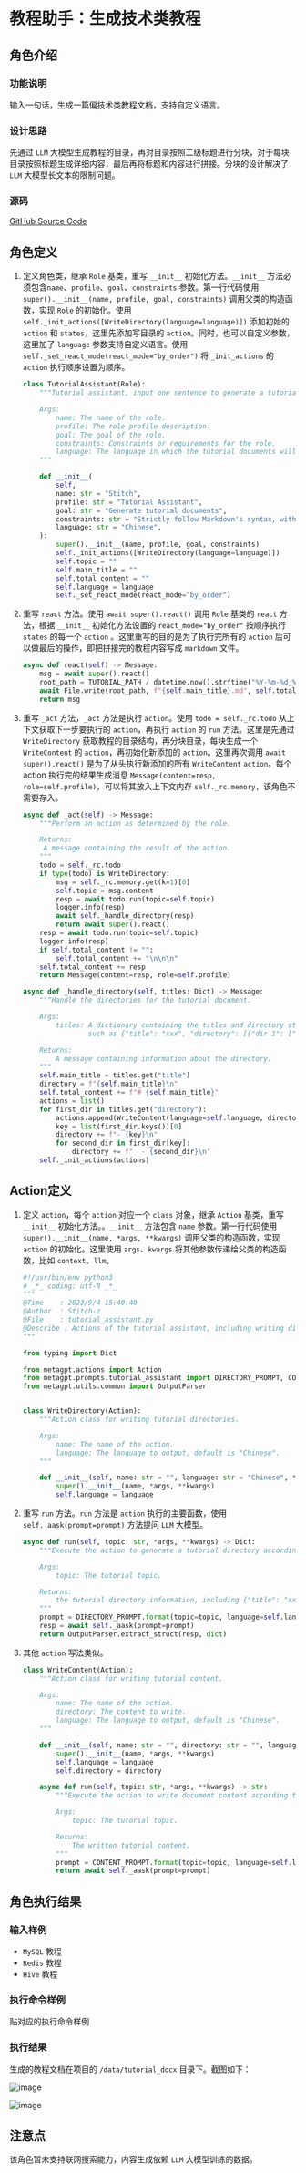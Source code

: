 # 教程助手：生成技术类教程

## 角色介绍

### 功能说明

输入一句话，生成一篇偏技术类教程文档，支持自定义语言。

### 设计思路

先通过 `LLM` 大模型生成教程的目录，再对目录按照二级标题进行分块，对于每块目录按照标题生成详细内容，最后再将标题和内容进行拼接。分块的设计解决了 `LLM` 大模型长文本的限制问题。

### 源码

[GitHub Source Code](https://github.com/geekan/MetaGPT/blob/main/metagpt/roles/tutorial_assistant.py)

## 角色定义

1. 定义角色类，继承 `Role` 基类，重写 `__init__` 初始化方法。`__init__` 方法必须包含`name`、`profile`、`goal`、`constraints` 参数。第一行代码使用`super().__init__(name, profile, goal, constraints)` 调用父类的构造函数，实现 `Role` 的初始化。使用 `self._init_actions([WriteDirectory(language=language)])` 添加初始的 `action` 和 `states`，这里先添加写目录的 `action`。同时，也可以自定义参数，这里加了 `language` 参数支持自定义语言。使用`self._set_react_mode(react_mode="by_order")` 将 `_init_actions` 的 `action` 执行顺序设置为顺序。

   ```python
   class TutorialAssistant(Role):
       """Tutorial assistant, input one sentence to generate a tutorial document in markup format.

       Args:
           name: The name of the role.
           profile: The role profile description.
           goal: The goal of the role.
           constraints: Constraints or requirements for the role.
           language: The language in which the tutorial documents will be generated.
       """

       def __init__(
           self,
           name: str = "Stitch",
           profile: str = "Tutorial Assistant",
           goal: str = "Generate tutorial documents",
           constraints: str = "Strictly follow Markdown's syntax, with neat and standardized layout",
           language: str = "Chinese",
       ):
           super().__init__(name, profile, goal, constraints)
           self._init_actions([WriteDirectory(language=language)])
           self.topic = ""
           self.main_title = ""
           self.total_content = ""
           self.language = language
           self._set_react_mode(react_mode="by_order")
   ```

2. 重写 `react` 方法。使用 `await super().react()` 调用 `Role` 基类的 `react` 方法，根据 `__init__` 初始化方法设置的 `react_mode="by_order"` 按顺序执行 `states` 的每一个 `action` 。这里重写的目的是为了执行完所有的 `action` 后可以做最后的操作，即把拼接完的教程内容写成 `markdown` 文件。

   ```python
   async def react(self) -> Message:
       msg = await super().react()
       root_path = TUTORIAL_PATH / datetime.now().strftime("%Y-%m-%d_%H-%M-%S")
       await File.write(root_path, f"{self.main_title}.md", self.total_content.encode('utf-8'))
       return msg
   ```

3. 重写 `_act` 方法，`_act` 方法是执行 `action`。使用 `todo = self._rc.todo` 从上下文获取下一步要执行的 `action`，再执行 `action` 的 `run` 方法。这里是先通过 `WriteDirectory` 获取教程的目录结构，再分块目录，每块生成一个 `WriteContent` 的 `action`，再初始化新添加的 `action`。这里再次调用 `await super().react()` 是为了从头执行新添加的所有 `WriteContent` `action`。每个 action 执行完的结果生成消息 `Message(content=resp, role=self.profile)`，可以将其放入上下文内存 `self._rc.memory`，该角色不需要存入。

   ```python
   async def _act(self) -> Message:
       """Perform an action as determined by the role.

       Returns:
       	A message containing the result of the action.
       """
       todo = self._rc.todo
       if type(todo) is WriteDirectory:
           msg = self._rc.memory.get(k=1)[0]
           self.topic = msg.content
           resp = await todo.run(topic=self.topic)
           logger.info(resp)
           await self._handle_directory(resp)
           return await super().react()
       resp = await todo.run(topic=self.topic)
       logger.info(resp)
       if self.total_content != "":
           self.total_content += "\n\n\n"
       self.total_content += resp
       return Message(content=resp, role=self.profile)

   async def _handle_directory(self, titles: Dict) -> Message:
       """Handle the directories for the tutorial document.

       Args:
           titles: A dictionary containing the titles and directory structure,
                   such as {"title": "xxx", "directory": [{"dir 1": ["sub dir 1", "sub dir 2"]}]}

       Returns:
           A message containing information about the directory.
       """
       self.main_title = titles.get("title")
       directory = f"{self.main_title}\n"
       self.total_content += f"# {self.main_title}"
       actions = list()
       for first_dir in titles.get("directory"):
           actions.append(WriteContent(language=self.language, directory=first_dir))
           key = list(first_dir.keys())[0]
           directory += f"- {key}\n"
           for second_dir in first_dir[key]:
               directory += f"  - {second_dir}\n"
       self._init_actions(actions)
   ```

## Action定义

1. 定义 `action`，每个 `action` 对应一个 `class` 对象，继承 `Action` 基类，重写 `__init__` 初始化方法。。`__init__` 方法包含 `name` 参数。第一行代码使用 `super().__init__(name, *args, **kwargs)` 调用父类的构造函数，实现 `action` 的初始化。这里使用 `args`、`kwargs` 将其他参数传递给父类的构造函数，比如 `context`、`llm`。

   ```python
   #!/usr/bin/env python3
   # _*_ coding: utf-8 _*_
   """
   @Time    : 2023/9/4 15:40:40
   @Author  : Stitch-z
   @File    : tutorial_assistant.py
   @Describe : Actions of the tutorial assistant, including writing directories and document content.
   """

   from typing import Dict

   from metagpt.actions import Action
   from metagpt.prompts.tutorial_assistant import DIRECTORY_PROMPT, CONTENT_PROMPT
   from metagpt.utils.common import OutputParser


   class WriteDirectory(Action):
       """Action class for writing tutorial directories.

       Args:
           name: The name of the action.
           language: The language to output, default is "Chinese".
       """

       def __init__(self, name: str = "", language: str = "Chinese", *args, **kwargs):
           super().__init__(name, *args, **kwargs)
           self.language = language
   ```

2. 重写 `run` 方法。`run` 方法是 `action` 执行的主要函数，使用 `self._aask(prompt=prompt)` 方法提问 `LLM` 大模型。

   ```python
   async def run(self, topic: str, *args, **kwargs) -> Dict:
       """Execute the action to generate a tutorial directory according to the topic.

       Args:
           topic: The tutorial topic.

       Returns:
           the tutorial directory information, including {"title": "xxx", "directory": [{"dir 1": ["sub dir 1", "sub dir 2"]}]}.
       """
       prompt = DIRECTORY_PROMPT.format(topic=topic, language=self.language)
       resp = await self._aask(prompt=prompt)
       return OutputParser.extract_struct(resp, dict)
   ```

3. 其他 `action` 写法类似。

   ```python
   class WriteContent(Action):
       """Action class for writing tutorial content.

       Args:
           name: The name of the action.
           directory: The content to write.
           language: The language to output, default is "Chinese".
       """

       def __init__(self, name: str = "", directory: str = "", language: str = "Chinese", *args, **kwargs):
           super().__init__(name, *args, **kwargs)
           self.language = language
           self.directory = directory

       async def run(self, topic: str, *args, **kwargs) -> str:
           """Execute the action to write document content according to the directory and topic.

           Args:
               topic: The tutorial topic.

           Returns:
               The written tutorial content.
           """
           prompt = CONTENT_PROMPT.format(topic=topic, language=self.language, directory=self.directory)
           return await self._aask(prompt=prompt)
   ```

## 角色执行结果

### 输入样例

- `MySQL` 教程
- `Redis` 教程
- `Hive` 教程

### 执行命令样例

贴对应的执行命令样例

### 执行结果

生成的教程文档在项目的 `/data/tutorial_docx` 目录下。截图如下：

![image](/image/guide/use_cases/tutorial_assistant/output_zh_1.png)

![image](/image/guide/use_cases/tutorial_assistant/output_zh_2.png)

## 注意点

该角色暂未支持联网搜索能力，内容生成依赖 `LLM` 大模型训练的数据。
